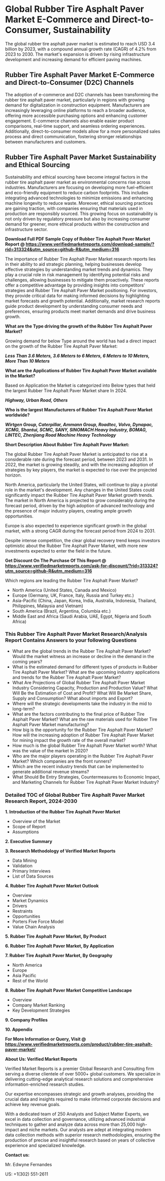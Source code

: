 <h1>Global Rubber Tire Asphalt Paver Market E-Commerce and Direct-to-Consumer, Sustainability</h1><p class=""><p>The global rubber tire asphalt paver market is estimated to reach USD 3.4 billion by 2023, with a compound annual growth rate (CAGR) of 4.2% from 2023 to 2030. The market's expansion is driven by rising infrastructure development and increasing demand for efficient paving machines.</p><h2>Rubber Tire Asphalt Paver Market E-Commerce and Direct-to-Consumer (D2C) Channels</h2><p>The adoption of e-commerce and D2C channels has been transforming the rubber tire asphalt paver market, particularly in regions with growing demand for digitalization in construction equipment. Manufacturers are increasingly leveraging online platforms to reach a broader audience, offering more accessible purchasing options and enhancing customer engagement. E-commerce channels also enable easier product comparisons, real-time support, and seamless ordering experiences. Additionally, direct-to-consumer models allow for a more personalized sales process and direct communication, fostering stronger relationships between manufacturers and customers.</p><h2>Rubber Tire Asphalt Paver Market Sustainability and Ethical Sourcing</h2><p>Sustainability and ethical sourcing have become integral factors in the rubber tire asphalt paver market as environmental concerns rise across industries. Manufacturers are focusing on developing more fuel-efficient and eco-friendly equipment to reduce carbon footprints. This includes integrating advanced technologies to minimize emissions and enhancing machine longevity to reduce waste. Moreover, ethical sourcing practices are gaining traction, with companies ensuring that materials used in production are responsibly sourced. This growing focus on sustainability is not only driven by regulatory pressure but also by increasing consumer demand for greener, more ethical products within the construction and infrastructure sector.</p></p><p class=""><strong>Download Full PDF Sample Copy of Rubber Tire Asphalt Paver Market Report @ <a href="https://www.verifiedmarketreports.com/download-sample/?rid=313324&utm_source=github-R&utm_medium=316" target="_blank">https://www.verifiedmarketreports.com/download-sample/?rid=313324&utm_source=github-R&utm_medium=316</a></strong></p><p>The importance of&nbsp;Rubber Tire Asphalt Paver Market research reports lies in their ability to aid strategic planning, helping businesses develop effective strategies by understanding market trends and dynamics. They play a crucial role in risk management by identifying potential risks and challenges, allowing businesses to mitigate them proactively. These reports offer a competitive advantage by providing insights into competitors' strategies and Rubber Tire Asphalt Paver Market positioning. For investors, they provide critical data for making informed decisions by highlighting market forecasts and growth potential. Additionally, market research reports guide product development by understanding consumer needs and preferences, ensuring products meet market demands and drive business growth.</p><p><strong>What are the&nbsp;Type driving the growth of the Rubber Tire Asphalt Paver Market?</strong></p><p id="" class="">Growing demand for below Type around the world has had a direct impact on the growth of the Rubber Tire Asphalt Paver Market:</p><p class=""><em><strong>Less Than 3.6 Meters, 3.6 Meters to 6 Meters, 6 Meters to 10 Meters, More Than 10 Meters</strong></em></p><p class=""><strong>What are the&nbsp;Applications&nbsp;of Rubber Tire Asphalt Paver Market available in the Market?</strong></p><p id="" class="">Based on Application the Market is categorized into Below types that held the largest Rubber Tire Asphalt Paver Market share In 2024.</p><p class=""><em><strong>Highway, Urban Road, Others</strong></em></p><p class=""><strong>Who is the largest Manufacturers of Rubber Tire Asphalt Paver Market worldwide?</strong></p><p><em><strong>Wirtgen Group, Caterpillar, Ammann Group, Roadtec, Volvo, Dynapac, XCMG, Shantui, SCMC, SANY, SINOMACH Heavy Industry, BOMAG, LINTEC, Zhenjiang Road Machine Heavy Technology</strong></em></p><p id="" class=""><strong>Short Description About Rubber Tire Asphalt Paver Market:</strong></p><p>The global Rubber Tire Asphalt Paver Market is anticipated to rise at a considerable rate during the forecast period, between 2023 and 2031. In 2022, the market is growing steadily, and with the increasing adoption of strategies by key players, the market is expected to rise over the projected horizon.</p><p>North America, particularly the United States, will continue to play a pivotal role in the market's development. Any changes in the United States could significantly impact the Rubber Tire Asphalt Paver Market growth trends. The market in North America is projected to grow considerably during the forecast period, driven by the high adoption of advanced technology and the presence of major industry players, creating ample growth opportunities.</p><p>Europe is also expected to experience significant growth in the global market, with a strong CAGR during the forecast period from 2024 to 2031.</p><p>Despite intense competition, the clear global recovery trend keeps investors optimistic about the Rubber Tire Asphalt Paver Market, with more new investments expected to enter the field in the future.</p><p id="" class=""><strong>Get Discount On The Purchase Of This Report @ <a href="https://www.verifiedmarketreports.com/ask-for-discount/?rid=313324?utm_source=github-R&utm_medium=316" target="_blank">https://www.verifiedmarketreports.com/ask-for-discount/?rid=313324?utm_source=github-R&utm_medium=316</a></strong></p><p class="">Which regions are leading the Rubber Tire Asphalt Paver Market?</p><ul><li>North America (United States, Canada and Mexico)</li><li>Europe (Germany, UK, France, Italy, Russia and Turkey etc.)</li><li>Asia-Pacific (China, Japan, Korea, India, Australia, Indonesia, Thailand, Philippines, Malaysia and Vietnam)</li><li>South America (Brazil, Argentina, Columbia etc.)</li><li>Middle East and Africa (Saudi Arabia, UAE, Egypt, Nigeria and South Africa)</li></ul><h3 id="" class="">This Rubber Tire Asphalt Paver Market Research/Analysis Report Contains Answers to your following Questions</h3><ul><li>What are the global trends in the Rubber Tire Asphalt Paver Market? Would the market witness an increase or decline in the demand in the coming years?</li><li>What is the estimated demand for different types of products in Rubber Tire Asphalt Paver Market? What are the upcoming industry applications and trends for the Rubber Tire Asphalt Paver Market?</li><li>What Are Projections of Global Rubber Tire Asphalt Paver Market Industry Considering Capacity, Production and Production Value? What Will Be the Estimation of Cost and Profit? What Will Be Market Share, Supply and Consumption? What about imports and Export?</li><li>Where will the strategic developments take the industry in the mid to long-term?</li><li>What are the factors contributing to the final price of Rubber Tire Asphalt Paver Market? What are the raw materials used for Rubber Tire Asphalt Paver Market manufacturing?</li><li>How big is the opportunity for the Rubber Tire Asphalt Paver Market? How will the increasing adoption of Rubber Tire Asphalt Paver Market for mining impact the growth rate of the overall market?</li><li>How much is the global Rubber Tire Asphalt Paver Market worth? What was the value of the market In 2020?</li><li>Who are the major players operating in the Rubber Tire Asphalt Paver Market? Which companies are the front runners?</li><li>Which are the recent industry trends that can be implemented to generate additional revenue streams?</li><li>What Should Be Entry Strategies, Countermeasures to Economic Impact, and Marketing Channels for Rubber Tire Asphalt Paver Market Industry?</li></ul><h3 id="" class="">Detailed TOC of Global Rubber Tire Asphalt Paver Market Research Report, 2024-2030</h3><p id="" class=""><strong>1. Introduction of the Rubber Tire Asphalt Paver Market</strong></p><ul><li>Overview of the Market</li><li>Scope of Report</li><li>Assumptions</li></ul><p id="" class=""><strong>2. Executive Summary</strong></p><p id="" class=""><strong>3. Research Methodology of Verified Market Reports</strong></p><ul><li>Data Mining</li><li>Validation</li><li>Primary Interviews</li><li>List of Data Sources</li></ul><p id="" class=""><strong>4. Rubber Tire Asphalt Paver Market Outlook</strong></p><ul><li>Overview</li><li>Market Dynamics</li><li>Drivers</li><li>Restraints</li><li>Opportunities</li><li>Porters Five Force Model</li><li>Value Chain Analysis</li></ul><p id="" class=""><strong>5. Rubber Tire Asphalt Paver Market, By Product</strong></p><p id="" class=""><strong>6. Rubber Tire Asphalt Paver Market, By Application</strong></p><p id="" class=""><strong>7. Rubber Tire Asphalt Paver Market, By Geography</strong></p><ul><li>North America</li><li>Europe</li><li>Asia Pacific</li><li>Rest of the World</li></ul><p id="" class=""><strong>8. Rubber Tire Asphalt Paver Market Competitive Landscape</strong></p><ul><li>Overview</li><li>Company Market Ranking</li><li>Key Development Strategies</li></ul><p id="" class=""><strong>9. Company Profiles</strong></p><p id="" class=""><strong>10. Appendix</strong></p><p id="" class=""><strong>For More Information or Query, Visit @ <a href="https://www.verifiedmarketreports.com/product/rubber-tire-asphalt-paver-market/" target="_blank">https://www.verifiedmarketreports.com/product/rubber-tire-asphalt-paver-market/</a></strong></p><p id="" class=""><strong>About Us: Verified Market Reports</strong></p><p id="" class="">Verified Market Reports is a premier Global Research and Consulting firm serving a diverse clientele of over 5000+ global customers. We specialize in delivering cutting-edge analytical research solutions and comprehensive information-enriched research studies.</p><p id="" class="">Our expertise encompasses strategic and growth analyses, providing the crucial data and insights required to make informed corporate decisions and achieve key revenue goals.</p><p id="" class="">With a dedicated team of 250 Analysts and Subject Matter Experts, we excel in data collection and governance, utilizing advanced industrial techniques to gather and analyze data across more than 25,000 high-impact and niche markets. Our analysts are adept at integrating modern data collection methods with superior research methodologies, ensuring the production of precise and insightful research based on years of collective experience and specialized knowledge.</p><p id="" class=""><strong>Contact us:</strong></p><p id="" class="">Mr. Edwyne Fernandes</p><p id="" class="">US: +1(302) 551-2611</p>